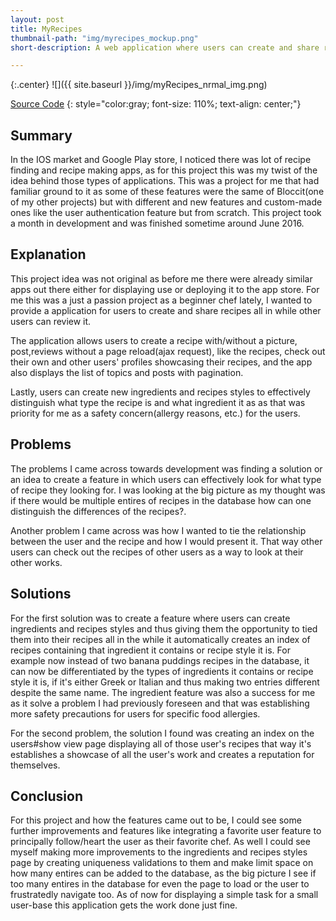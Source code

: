 ```yaml
---
layout: post
title: MyRecipes
thumbnail-path: "img/myrecipes_mockup.png"
short-description: A web application where users can create and share recipes and review them.

---
```


{:.center}
![]({{ site.baseurl }}/img/myRecipes_nrmal_img.png)

<a href="https://github.com/Bryanp2033/myRecipes/tree/review_feature">Source Code</a>
{: style="color:gray; font-size: 110%; text-align: center;"}

## Summary

In the IOS market and Google Play store, I noticed there was lot of recipe finding and recipe making apps, as for this project this was my twist of the idea behind those types of applications. This was a project for me that had familiar ground to it as some of these features were the same of Bloccit(one of my other projects) but with different and new features and custom-made ones like the user authentication feature but from scratch. This project took a month in development and was finished sometime around June 2016.

## Explanation

This project idea was not original as before me there were already similar apps out there either for displaying use or deploying it to the app store. For me this was a just a passion project as a beginner chef lately, I wanted to provide a application for users to create and share recipes all in while other users can review it.

The application allows users to create a recipe with/without a picture, post,reviews without a page reload(ajax request), like the recipes, check out their own and other users' profiles showcasing their recipes, and the app also displays the list of topics and posts with pagination.

Lastly, users can create new ingredients and recipes styles to effectively distinguish what type the recipe is and what ingredient it as as that was priority for me as a safety concern(allergy reasons, etc.) for the users.

## Problems

The problems I came across towards development was finding a solution or an idea to create a feature in which users can effectively look for what type of recipe they looking for. I was looking at the big picture as my thought was if there would be multiple entires of recipes in the database how can one distinguish the differences of the recipes?.

Another problem I came across was how I wanted to tie the relationship between the user and the recipe and how I would present it. That way other users can check out the recipes of other users as a way to look at their other works.

## Solutions

For the first solution was to create a feature where users can create ingredients and recipes styles and thus giving them the opportunity to tied them into their recipes all in the while it automatically creates an index of recipes containing that ingredient it contains or recipe style it is. For example now instead of two banana puddings recipes in the database, it can now be differentiated by the types of ingredients it contains or recipe style it is, if it's either Greek or Italian and thus making two entries different despite the same name. The ingredient feature was also a success for me as it solve a problem I had previously foreseen and that was establishing more safety precautions for users for specific food allergies.

For the second problem, the solution I found was creating an index on the users#show view page displaying all of those user's recipes that way it's establishes a showcase of all the user's work and creates a reputation for themselves.

## Conclusion

For this project and how the features came out to be, I could see some further improvements and features like integrating a favorite user feature to principally follow/heart the user as their favorite chef. As well I could see myself making more improvements to the ingredients and recipes styles page by creating uniqueness validations to them and make limit space on how many entires can be added to the database, as the big picture I see if too many entires in the database for even the page to load or the user to frustratedly navigate too. As of now for displaying a simple task for a small user-base this application gets the work done just fine.